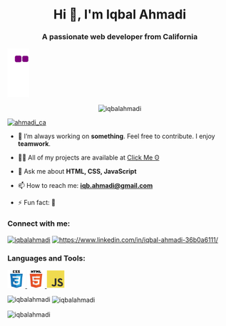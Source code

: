 <!-- [![MasterHead](https://c.tenor.com/YNqsJbmb_yMAAAAd/coding.gif)](https://iqbalahmadi.io) -->
<h1 align="center">Hi 👋, I'm Iqbal Ahmadi</h1>
<h3 align="center">A passionate web developer from California</h3>


![snake gif](https://github.com/iqbalahmadi/iqbalahmadi/blob/output/github-contribution-grid-snake.gif)

<p align="center"> <img src="https://komarev.com/ghpvc/?username=iqbalahmadi&label=Profile%20views&color=0e75b6&style=flat" alt="iqbalahmadi" /> </p>

<p align="left"> <a href="https://twitter.com/ahmadi_ca" target="blank"><img src="https://img.shields.io/twitter/follow/ahmadi_ca?logo=twitter&style=for-the-badge" alt="ahmadi_ca" /></a> </p>

- 🌱 I’m always working on **something**. Feel free to contribute. I enjoy **teamwork**. 

- 👨‍💻 All of my projects are available at [Click Me ʘ](https://iqbalahmadi.github.io/iqbal-advanced-portfolio)

- 💬 Ask me about **HTML, CSS, JavaScript**

- 📫 How to reach me: **iqb.ahmadi@gmail.com**

- ⚡ Fun fact: **🤔**

<h3 align="left">Connect with me:</h3>
<p align="left">
<a href="https://codepen.io/iqbalahmadi" target="blank"><img align="center" src="https://raw.githubusercontent.com/rahuldkjain/github-profile-readme-generator/master/src/images/icons/Social/codepen.svg" alt="iqbalahmadi" height="30" width="40" /></a>
<a href="https://linkedin.com/in/https://www.linkedin.com/in/iqbal-ahmadi-36b0a6111/" target="blank"><img align="center" src="https://raw.githubusercontent.com/rahuldkjain/github-profile-readme-generator/master/src/images/icons/Social/linked-in-alt.svg" alt="https://www.linkedin.com/in/iqbal-ahmadi-36b0a6111/" height="30" width="40" /></a>
</p>

<h3 align="left">Languages and Tools:</h3>
<p align="left"> <a href="https://www.w3schools.com/css/" target="_blank" rel="noreferrer"> <img src="https://raw.githubusercontent.com/devicons/devicon/master/icons/css3/css3-original-wordmark.svg" alt="css3" width="40" height="40"/> </a> <a href="https://www.w3.org/html/" target="_blank" rel="noreferrer"> <img src="https://raw.githubusercontent.com/devicons/devicon/master/icons/html5/html5-original-wordmark.svg" alt="html5" width="40" height="40"/> </a> <a href="https://developer.mozilla.org/en-US/docs/Web/JavaScript" target="_blank" rel="noreferrer"> <img src="https://raw.githubusercontent.com/devicons/devicon/master/icons/javascript/javascript-original.svg" alt="javascript" width="40" height="40"/> </a>  </p>

<p><img align="left" src="https://github-readme-stats.vercel.app/api/top-langs?username=iqbalahmadi&show_icons=true&locale=en&layout=compact" alt="iqbalahmadi" /></p>

<p>&nbsp;<img align="center" src="https://github-readme-stats.vercel.app/api?username=iqbalahmadi&show_icons=true&locale=en" alt="iqbalahmadi" /></p>

<p><img align="center" src="https://github-readme-streak-stats.herokuapp.com/?user=iqbalahmadi&" alt="iqbalahmadi" /></p>
